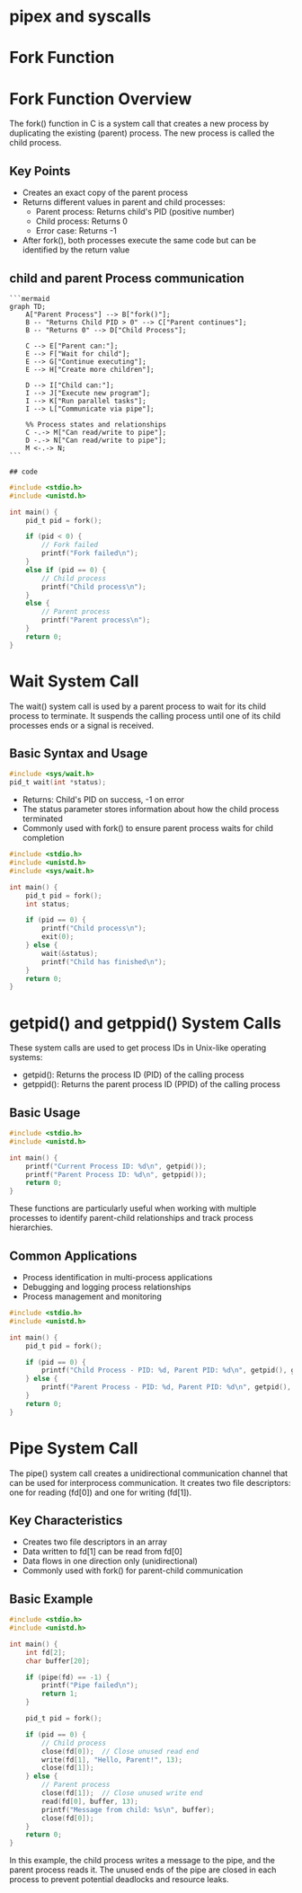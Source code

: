 # pipex and syscalls

# Fork Function

# Fork Function Overview

The fork() function in C is a system call that creates a new process by duplicating the existing (parent) process. The new process is called the child process.

## Key Points

- Creates an exact copy of the parent process
- Returns different values in parent and child processes:
    - Parent process: Returns child's PID (positive number)
    - Child process: Returns 0
    - Error case: Returns -1
- After fork(), both processes execute the same code but can be identified by the return value


## child and parent Process communication

    ```mermaid
    graph TD;
        A["Parent Process"] --> B["fork()"];
        B -- "Returns Child PID > 0" --> C["Parent continues"];
        B -- "Returns 0" --> D["Child Process"];

        C --> E["Parent can:"];
        E --> F["Wait for child"];
        E --> G["Continue executing"];
        E --> H["Create more children"];

        D --> I["Child can:"];
        I --> J["Execute new program"];
        I --> K["Run parallel tasks"];
        I --> L["Communicate via pipe"];

        %% Process states and relationships
        C -.-> M["Can read/write to pipe"];
        D -.-> N["Can read/write to pipe"];
        M <-.-> N;
    ```

    ## code


```c
#include <stdio.h>
#include <unistd.h>

int main() {
    pid_t pid = fork();

    if (pid < 0) {
        // Fork failed
        printf("Fork failed\n");
    }
    else if (pid == 0) {
        // Child process
        printf("Child process\n");
    }
    else {
        // Parent process
        printf("Parent process\n");
    }
    return 0;
}
```

# Wait System Call

The wait() system call is used by a parent process to wait for its child process to terminate. It suspends the calling process until one of its child processes ends or a signal is received.

## Basic Syntax and Usage

```c
#include <sys/wait.h>
pid_t wait(int *status);
```

- Returns: Child's PID on success, -1 on error
- The status parameter stores information about how the child process terminated
- Commonly used with fork() to ensure parent process waits for child completion

```c
#include <stdio.h>
#include <unistd.h>
#include <sys/wait.h>

int main() {
    pid_t pid = fork();
    int status;

    if (pid == 0) {
        printf("Child process\n");
        exit(0);
    } else {
        wait(&status);
        printf("Child has finished\n");
    }
    return 0;
}
```

# getpid() and getppid() System Calls

These system calls are used to get process IDs in Unix-like operating systems:

- getpid(): Returns the process ID (PID) of the calling process
- getppid(): Returns the parent process ID (PPID) of the calling process

## Basic Usage

```c
#include <stdio.h>
#include <unistd.h>

int main() {
    printf("Current Process ID: %d\n", getpid());
    printf("Parent Process ID: %d\n", getppid());
    return 0;
}
```

These functions are particularly useful when working with multiple processes to identify parent-child relationships and track process hierarchies.

## Common Applications

- Process identification in multi-process applications
- Debugging and logging process relationships
- Process management and monitoring

```c
#include <stdio.h>
#include <unistd.h>

int main() {
    pid_t pid = fork();

    if (pid == 0) {
        printf("Child Process - PID: %d, Parent PID: %d\n", getpid(), getppid());
    } else {
        printf("Parent Process - PID: %d, Parent PID: %d\n", getpid(), getppid());
    }
    return 0;
}
```

# Pipe System Call

The pipe() system call creates a unidirectional communication channel that can be used for interprocess communication. It creates two file descriptors: one for reading (fd[0]) and one for writing (fd[1]).

## Key Characteristics

- Creates two file descriptors in an array
- Data written to fd[1] can be read from fd[0]
- Data flows in one direction only (unidirectional)
- Commonly used with fork() for parent-child communication

## Basic Example

```c
#include <stdio.h>
#include <unistd.h>

int main() {
    int fd[2];
    char buffer[20];

    if (pipe(fd) == -1) {
        printf("Pipe failed\n");
        return 1;
    }

    pid_t pid = fork();

    if (pid == 0) {
        // Child process
        close(fd[0]);  // Close unused read end
        write(fd[1], "Hello, Parent!", 13);
        close(fd[1]);
    } else {
        // Parent process
        close(fd[1]);  // Close unused write end
        read(fd[0], buffer, 13);
        printf("Message from child: %s\n", buffer);
        close(fd[0]);
    }
    return 0;
}
```

In this example, the child process writes a message to the pipe, and the parent process reads it. The unused ends of the pipe are closed in each process to prevent potential deadlocks and resource leaks.
